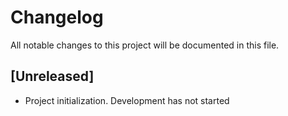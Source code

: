 # Changelog

All notable changes to this project will be documented in this file.

## [Unreleased]

- Project initialization. Development has not started